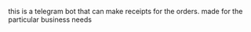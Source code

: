 this is a telegram bot that can make receipts for the orders. made for the particular business needs 
